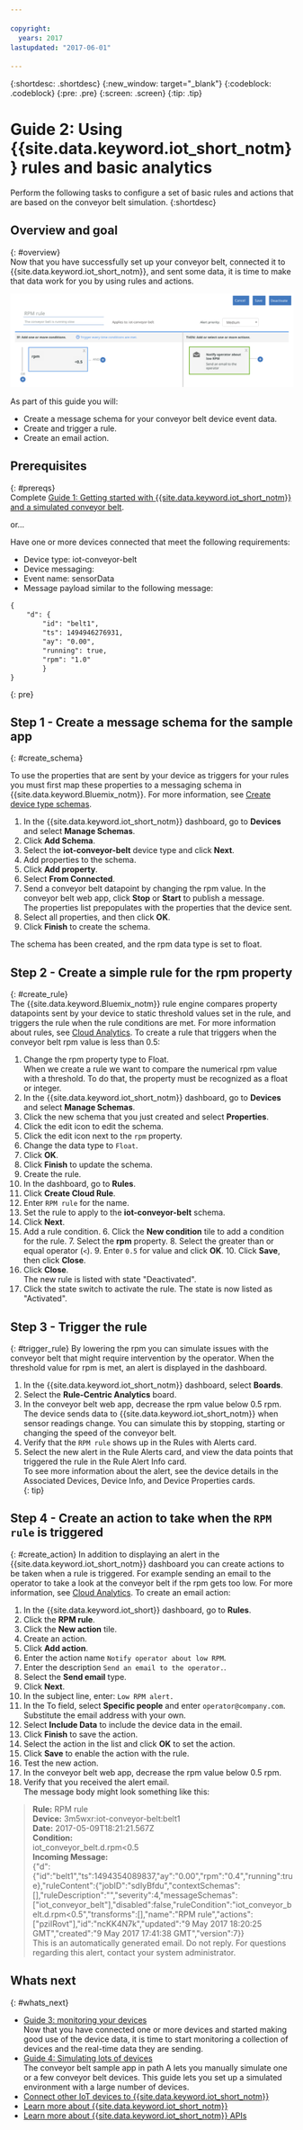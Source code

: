 ```yaml
---

copyright:
  years: 2017
lastupdated: "2017-06-01"

---
```


{:shortdesc: .shortdesc}
{:new_window: target="\_blank"}
{:codeblock: .codeblock}
{:pre: .pre}
{:screen: .screen}
{:tip: .tip}

# Guide 2: Using {{site.data.keyword.iot_short_notm}} rules and basic analytics
Perform the following tasks to configure a set of basic rules and actions that are based on the conveyor belt simulation.
{:shortdesc}

## Overview and goal
{: #overview}  
Now that you have successfully set up your conveyor belt, connected it to {{site.data.keyword.iot_short_notm}}, and sent some data, it is time to make that data work for you by using rules and actions.

![Example rule](images/slow_rule.svg "Example rule")

As part of this guide you will:
- Create a message schema for your conveyor belt device event data.
- Create and trigger a rule.
- Create an email action.

## Prerequisites
{: #prereqs}  
Complete [Guide 1: Getting started with {{site.data.keyword.iot_short_notm}} and a simulated conveyor belt](getting-started-iot-conveyor.html).

or...

Have one or more devices connected that meet the following requirements:
- Device type: iot-conveyor-belt
- Device messaging:
 - Event name: sensorData
 - Message payload similar to the following message:  
```
{
	"d": {
		"id": "belt1",
		"ts": 1494946276931,
		"ay": "0.00",
		"running": true,
		"rpm": "1.0"
		}
}
```
{: pre}

## Step 1 - Create a message schema for the sample app
{: #create_schema}

To use the properties that are sent by your device as triggers for your rules you must first map these properties to a messaging schema in {{site.data.keyword.Bluemix_notm}}. For more information, see [Create device type schemas](../im_schemas.html#iotrtinsights_task).
1. In the {{site.data.keyword.iot_short_notm}} dashboard, go to **Devices** and select **Manage Schemas**.
2. Click **Add Schema**.
3. Select the **iot-conveyor-belt** device type and click **Next**.
4. Add properties to the schema.
 1. Click **Add property**.
 2. Select **From Connected**.
 3. Send a conveyor belt datapoint by changing the rpm value.
In the conveyor belt web app, click **Stop** or **Start** to publish a message.  
The properties list prepopulates with the properties that the device sent.
 4. Select all properties, and then click **OK**.
5. Click **Finish** to create the schema.  

The schema has been created, and the rpm data type is set to float.

## Step 2 - Create a simple rule for the rpm property
{: #create_rule}  
The {{site.data.keyword.Bluemix_notm}} rule engine compares property datapoints sent by your device to static threshold values set in the rule, and triggers the rule when the rule conditions are met. For more information about rules, see [Cloud Analytics](../cloud_analytics.html#rules).
To create a rule that triggers when the conveyor belt rpm value is less than 0.5:
1. Change the rpm property type to Float.  
When we create a rule we want to compare the numerical rpm value with a threshold. To do that, the property must be recognized as a float or integer.
 1. In the {{site.data.keyword.iot_short_notm}} dashboard, go to **Devices** and select **Manage Schemas**.
 1. Click the new schema that you just created and select **Properties**.
 2. Click the edit icon to edit the schema.
 3. Click the edit icon next to the `rpm` property.
 4. Change the data type to `Float`.  
 5. Click **OK**.
 6. Click **Finish** to update the schema.  
2. Create the rule.
 1. In the dashboard, go to **Rules**.
 2. Click **Create Cloud Rule**.
 3. Enter `RPM rule` for the name.
 4. Set the rule to apply to the **iot-conveyor-belt** schema.
 5. Click **Next**.
 6. Add a rule condition.
    6. Click the **New condition** tile to add a condition for the rule.
    7. Select the **rpm** property.
    8. Select the greater than or equal operator (`<`).
    9. Enter `0.5` for value and click **OK**.
    10. Click **Save**, then click **Close**.
 11. Click **Close**.  
The new rule is listed with state "Deactivated".
12. Click the state switch to activate the rule.
The state is now listed as "Activated".

## Step 3 - Trigger the rule
{: #trigger_rule}
 By lowering the rpm you can simulate issues with the conveyor belt that might require intervention by the operator. When the threshold value for rpm is met, an alert is displayed in the dashboard.
1. In the {{site.data.keyword.iot_short_notm}} dashboard, select **Boards**.
3. Select the **Rule-Centric Analytics** board.
4. In the conveyor belt web app, decrease the rpm value below 0.5 rpm.
The device sends data to {{site.data.keyword.iot_short_notm}} when sensor readings change. You can simulate this by stopping, starting or changing the speed of the conveyor belt.  
5. Verify that the `RPM rule` shows up in the Rules with Alerts card.
6. Select the new alert in the Rule Alerts card, and view the data points that triggered the rule in the Rule Alert Info card.  
To see more information about the alert, see the device details in the Associated Devices, Device Info, and Device Properties cards.  
{: tip}

## Step 4 - Create an action to take when the `RPM rule` is triggered
{: #create_action}
In addition to displaying an alert in the {{site.data.keyword.iot_short_notm}} dashboard you can create actions to be taken when a rule is triggered. For example sending an email to the operator to take a look at the conveyor belt if the rpm gets too low. For more information, see [Cloud Analytics](../cloud_analytics.html#shared).
To create an email action:
1. In the {{site.data.keyword.iot_short}} dashboard, go to **Rules**.
2. Click the **RPM rule**.
3. Click the **New action** tile.
4. Create an action.
 1. Click **Add action**.
 2. Enter the action name `Notify operator about low RPM`.
 3. Enter the description `Send an email to the operator.`.
 4. Select the **Send email** type.
 5. Click **Next**.
 6. In the subject line, enter: `Low RPM alert.`
 7. In the To field, select **Specific people** and enter `operator@company.com`.  
Substitute the email address with your own.
 8. Select **Include Data** to include the device data in the email.
 9. Click **Finish** to save the action.  
5. Select the action in the list and click **OK** to set the action.
6. Click **Save** to enable the action with the rule.
7. Test the new action.
 4. In the conveyor belt web app, decrease the rpm value below 0.5 rpm.
 5. Verify that you received the alert email.  
The message body might look something like this:
> **Rule:** RPM rule  
> **Device:** 3m5wxr:iot-conveyor-belt:belt1  
> **Date:** 2017-05-09T18:21:21.567Z  
> **Condition:**  
> iot_conveyor_belt.d.rpm<0.5  
> **Incoming Message:**  
> {"d":{"id":"belt1","ts":1494354089837,"ay":"0.00","rpm":"0.4","running":true},"ruleContent":{"jobID":"sdIyBfdu","contextSchemas":[],"ruleDescription":"","severity":4,"messageSchemas":["iot_conveyor_belt"],"disabled":false,"ruleCondition":"iot_conveyor_belt.d.rpm<0.5","transforms":[],"name":"RPM rule","actions":["pziIRovt"],"id":"ncKK4N7k","updated":"9 May 2017 18:20:25 GMT","created":"9 May 2017 17:41:38 GMT","version":7}}  
> This is an automatically generated email. Do not reply. For questions regarding this alert, contact your system administrator.

## Whats next
{: #whats_next}
- [Guide 3: monitoring your devices](getting-started-iot-monitoring.html)  
Now that you have connected one or more devices and started making good use of the device data, it is time to start monitoring a collection of devices and the real-time data they are sending.
- [Guide 4: Simulating lots of devices](getting-started-iot-large-scale-simulation.html)  
The conveyor belt sample app in path A lets you manually simulate one or a few conveyor belt devices. This guide lets you set up a simulated environment with a large number of devices.
- [Connect other IoT devices to {{site.data.keyword.iot_short_notm}}](../../services/IoT/iotplatform_task.html)
- [Learn more about {{site.data.keyword.iot_short_notm}}](../../services/IoT/iotplatform_overview.html)
- [Learn more about {{site.data.keyword.iot_short_notm}} APIs](../../services/IoT/reference/api.html)
